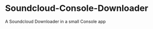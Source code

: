 Soundcloud-Console-Downloader
=============================

A Soundcloud Downloader in a small Console app
